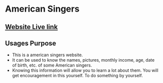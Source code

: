# American Singers

## [Website Live link](https://american-singer.netlify.app/)


## Usages Purpose
- This is a american singers website.
- It can be used to know the names, pictures, monthly income, age, date of birth, etc. of some American singers.
- Knowing this information will allow you to learn a lot about them. You will get encouragement in this yourself. To do something by yourself.